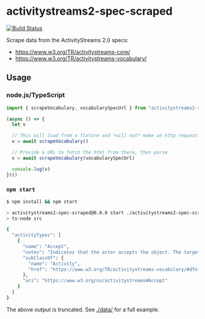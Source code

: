 # activitystreams2-spec-scraped

[![Build Status](https://travis-ci.com/gobengo/activitystreams2-spec-scraped.svg?branch=master)](https://travis-ci.com/gobengo/activitystreams2-spec-scraped)

Scrape data from the ActivityStreams 2.0 specs:
* https://www.w3.org/TR/activitystreams-core/
* https://www.w3.org/TR/activitystreams-vocabulary/

## Usage

### node.js/TypeScript

```javascript
import { scrapeVocabulary, vocabularySpecUrl } from "activitystreams2-spec-scraped"

(async () => {
  let v

  // This will load from a fixture and *will not* make an http request
  v = await scrapeVocabulary()

  // Provide a URL to fetch the html from there, then parse
  v = await scrapeVocabulary(vocabularySpecUrl)

  console.log(v)
})()
```

### `npm start`

```bash
$ npm install && npm start

> activitystreams2-spec-scraped@0.0.0 start ./activitystreams2-spec-scrape
> ts-node src

{
  "activityTypes": [
    {
      "name": "Accept",
      "notes": "Indicates that the actor accepts the object. The target property can be used in certain circumstances to indicate the context into which the object has been accepted.",
      "subClassOf": {
        "name": "Activity",
        "href": "https://www.w3.org/TR/activitystreams-vocabulary/#dfn-activity"
      },
      "uri": "https://www.w3.org/ns/activitystreams#Accept"
    }
  ]
}
```

The above output is truncated. See [./data/](./data/activitystreams-vocabulary/1528590716.json) for a full example.
